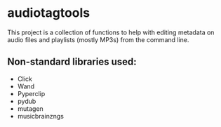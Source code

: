 # audiotagtools
This project is a collection of functions to help with editing metadata on audio files and playlists (mostly MP3s) from the command line.

## Non-standard libraries used:
* Click
* Wand
* Pyperclip
* pydub
* mutagen
* musicbrainzngs
